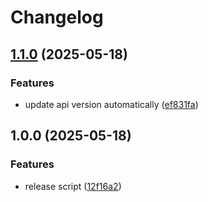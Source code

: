 # Changelog

## [1.1.0](https://github.com/Dzhodddi/htmx-Go/compare/v1.0.0...v1.1.0) (2025-05-18)


### Features

* update api version automatically ([ef831fa](https://github.com/Dzhodddi/htmx-Go/commit/ef831fa16fdd56aaafb2c879eea4380d0afdab26))

## 1.0.0 (2025-05-18)


### Features

* release script ([12f16a2](https://github.com/Dzhodddi/htmx-Go/commit/12f16a256749572f6d3a3b1e1b5e5add07ffe9b4))
